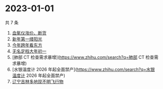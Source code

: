 # 2023-01-01

共 7 条

<!-- BEGIN -->
<!-- 最后更新时间 Sun Jan 01 2023 09:14:22 GMT+0800 (China Standard Time) -->

1. [血氧仪涨价、断货](https://www.zhihu.com/search?q=血氧仪涨价、断货)
1. [新年第一缕阳光](https://www.zhihu.com/search?q=新年第一缕阳光)
1. [今年跨年看东方](https://www.zhihu.com/search?q=今年跨年看东方)
1. [无名定档大年初一](https://www.zhihu.com/search?q=无名定档大年初一)
1. [肺部 CT 检查需求暴增](https://www.zhihu.com/search?q=肺部 CT 检查需求暴增)
1. [水银温度计 2026 年起全面禁产](https://www.zhihu.com/search?q=水银温度计 2026
   年起全面禁产)
1. [辽宁吉林多地现不明飞行物](https://www.zhihu.com/search?q=辽宁吉林多地现不明飞行物)

<!-- END -->

